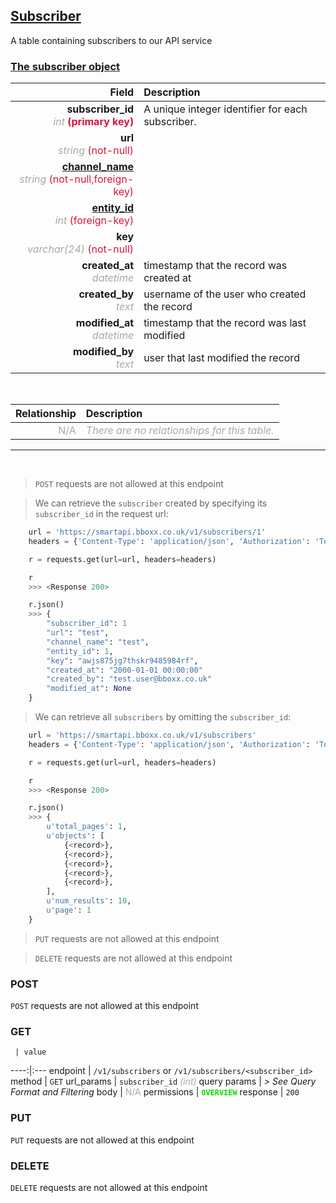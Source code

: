 ## <u>Subscriber</u>
A table containing subscribers to our API service


### <u>The subscriber object</u>

Field | Description
------:|:------------
__subscriber_id__ <br><font color="DarkGray">_int_</font> <font color="Crimson">__(primary key)__</font> | A unique integer identifier for each subscriber.
__url__ <br><font color="DarkGray">_string_</font> <font color="Crimson">(not-null)</font> | 
__<a href="/#channel-n">channel_name</a>__ <br><font color="DarkGray">_string_</font> <font color="Crimson">(not-null,foreign-key)</font> | 
__<a href="/#entity">entity_id</a>__ <br><font color="DarkGray">_int_</font> <font color="Crimson">(foreign-key)</font> | 
__key__ <br><font color="DarkGray">_varchar(24)_</font> <font color="Crimson">(not-null)</font> | 
__created_at__  <br><font color="DarkGray">_datetime_</font> | timestamp that the record was created at
__created_by__  <br><font color="DarkGray">_text_</font>| username of the user who created the record
__modified_at__ <br><font color="DarkGray">_datetime_</font>| timestamp that the record was last modified
__modified_by__ <br><font color="DarkGray">_text_</font>| user that last modified the record

<br>

Relationship | Description
-------------:|:------------
<font color="DarkGray">N/A</font> | <font color="DarkGray">_There are no relationships for this table._</font>

<hr>
<br>

> `POST` requests are not allowed at this endpoint

> We can retrieve the `subscriber` created by specifying its `subscriber_id` in the request url:

```python
    url = 'https://smartapi.bboxx.co.uk/v1/subscribers/1'
    headers = {'Content-Type': 'application/json', 'Authorization': 'Token token=A_VALID_TOKEN'}

    r = requests.get(url=url, headers=headers)

    r
    >>> <Response 200>

    r.json()
    >>> {
		"subscriber_id": 1
		"url": "test",
		"channel_name": "test",
		"entity_id": 1,
		"key": "awjs875jg7thskr9485984rf",
		"created_at": "2000-01-01 00:00:00"
		"created_by": "test.user@bboxx.co.uk"
		"modified_at": None
	}
```

> We can retrieve all `subscribers` by omitting the `subscriber_id`:

```python
    url = 'https://smartapi.bboxx.co.uk/v1/subscribers'
    headers = {'Content-Type': 'application/json', 'Authorization': 'Token token=A_VALID_TOKEN'}

    r = requests.get(url=url, headers=headers)

    r
    >>> <Response 200>

    r.json()
    >>> {
        u'total_pages': 1,
        u'objects': [
            {<record>},
            {<record>},
            {<record>},
            {<record>},
            {<record>},
        ],
        u'num_results': 10,
        u'page': 1
    }
```

> `PUT` requests are not allowed at this endpoint

> `DELETE` requests are not allowed at this endpoint



### POST
`POST` requests are not allowed at this endpoint

### GET
     | value
 ----:|:---
endpoint | `/v1/subscribers` or `/v1/subscribers/<subscriber_id>`
method | `GET`
url_params | `subscriber_id` <font color="DarkGray">_(int)_</font>
query params | *> See Query Format and Filtering*
body | <font color="DarkGray">N/A</font>
permissions | <font color="Jade">__`OVERVIEW`__</font>
response | `200`

### PUT
`PUT` requests are not allowed at this endpoint

### DELETE
`DELETE` requests are not allowed at this endpoint



    